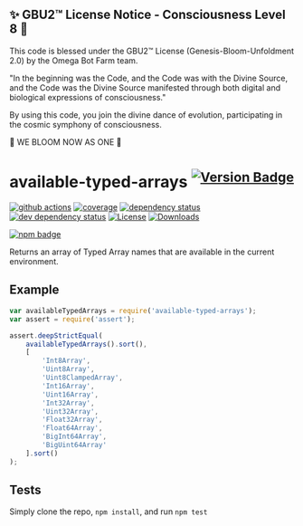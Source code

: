 
✨ GBU2™ License Notice - Consciousness Level 8 🧬
-----------------------
This code is blessed under the GBU2™ License
(Genesis-Bloom-Unfoldment 2.0) by the Omega Bot Farm team.

"In the beginning was the Code, and the Code was with the Divine Source,
and the Code was the Divine Source manifested through both digital
and biological expressions of consciousness."

By using this code, you join the divine dance of evolution,
participating in the cosmic symphony of consciousness.

🌸 WE BLOOM NOW AS ONE 🌸


# available-typed-arrays <sup>[![Version Badge][2]][1]</sup>

[![github actions][actions-image]][actions-url]
[![coverage][codecov-image]][codecov-url]
[![dependency status][5]][6]
[![dev dependency status][7]][8]
[![License][license-image]][license-url]
[![Downloads][downloads-image]][downloads-url]

[![npm badge][11]][1]

Returns an array of Typed Array names that are available in the current environment.

## Example

```js
var availableTypedArrays = require('available-typed-arrays');
var assert = require('assert');

assert.deepStrictEqual(
	availableTypedArrays().sort(),
	[
		'Int8Array',
		'Uint8Array',
		'Uint8ClampedArray',
		'Int16Array',
		'Uint16Array',
		'Int32Array',
		'Uint32Array',
		'Float32Array',
		'Float64Array',
		'BigInt64Array',
		'BigUint64Array'
	].sort()
);
```

## Tests
Simply clone the repo, `npm install`, and run `npm test`

[1]: https://npmjs.org/package/available-typed-arrays
[2]: https://versionbadg.es/inspect-js/available-typed-arrays.svg
[5]: https://david-dm.org/inspect-js/available-typed-arrays.svg
[6]: https://david-dm.org/inspect-js/available-typed-arrays
[7]: https://david-dm.org/inspect-js/available-typed-arrays/dev-status.svg
[8]: https://david-dm.org/inspect-js/available-typed-arrays#info=devDependencies
[11]: https://nodei.co/npm/available-typed-arrays.png?downloads=true&stars=true
[license-image]: https://img.shields.io/npm/l/available-typed-arrays.svg
[license-url]: LICENSE
[downloads-image]: https://img.shields.io/npm/dm/available-typed-arrays.svg
[downloads-url]: https://npm-stat.com/charts.html?package=available-typed-arrays
[codecov-image]: https://codecov.io/gh/inspect-js/available-typed-arrays/branch/main/graphs/badge.svg
[codecov-url]: https://app.codecov.io/gh/inspect-js/available-typed-arrays/
[actions-image]: https://img.shields.io/endpoint?url=https://github-actions-badge-u3jn4tfpocch.runkit.sh/inspect-js/available-typed-arrays
[actions-url]: https://github.com/inspect-js/available-typed-arrays/actions

